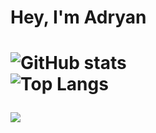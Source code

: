 <h1>Hey, I'm Adryan<h1>

![GitHub stats](https://github-readme-stats.vercel.app/api?username=adryanrosa&count_private=true&hide=stars,issues&show_icons=true&theme=dracula)
</br>
![Top Langs](https://github-readme-stats.vercel.app/api/top-langs/?username=adryanrosa&theme=dracula)

<img src="https://cdn.jsdelivr.net/gh/devicons/devicon/icons/nextjs/nextjs-original.svg" />

